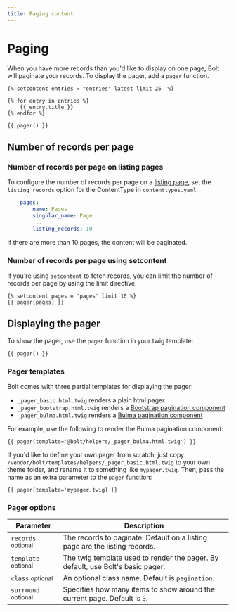 ```yaml
---
title: Paging content
---
```

Paging
======

When you have more records than you'd like to display on one page, Bolt will paginate
your records. To display the pager, add a `pager` function.

```
{% setcontent entries = "entries" latest limit 25  %}

{% for entry in entries %}
    {{ entry.title }}
{% endfor %}

{{ pager() }}
```

## Number of records per page

### Number of records per page on listing pages
To configure the number of records per page on a [listing page][listing-page], 
set the `listing_records` option for the ContentType in `contenttypes.yaml`:

```yaml
    pages:
        name: Pages
        singular_name: Page
        ...
        listing_records: 10 
```

If there are more than 10 pages, the content will be paginated.

### Number of records per page using setcontent

If you're using `setcontent` to fetch records, you can limit the number of 
records per page by using the limit directive:

```twig
{% setcontent pages = 'pages' limit 10 %}
{{ pager(pages) }}
```

## Displaying the pager

To show the pager, use the `pager` function in your twig template:

```twig
{{ pager() }}
```

### Pager templates

Bolt comes with three partial templates for displaying the pager:

- `_pager_basic.html.twig` renders a plain html pager
- `_pager_bootstrap.html.twig` renders a [Bootstrap pagination component][bootstrap-pagination]
- `_pager_bulma.html.twig` renders a [Bulma pagination component][bulma-pagination] 

For example, use the following to render the Bulma pagination component:
```twig
{{ pager(template='@bolt/helpers/_pager_bulma.html.twig') }} 
```

If you'd like to define your own pager from scratch, just copy
`/vendor/bolt/templates/helpers/_pager_basic.html.twig` to your own theme folder, and rename it
to something like `mypager.twig`. Then, pass the name as an extra
parameter to the `pager` function:

```
{{ pager(template='mypager.twig) }}
```

### Pager options

| Parameter      | Description |
|----------------|-------------|
| `records` <small>optional</small> | The records to paginate. Default on a listing page are the listing records. |
| `template` <small>optional</small> | The twig template used to render the pager. By default, use Bolt's basic pager.  |
| `class` <small>optional</small> | An optional class name. Default is `pagination`. |
| `surround` <small>optional</small> | Specifies how many items to show around the current page. Default is `3`.

[listing-page]: ../contenttypes/content-in-templates#record-listing-pages
[bootstrap-pagination]: https://getbootstrap.com/docs/4.0/components/pagination/
[bulma-pagination]: https://bulma.io/documentation/components/pagination/